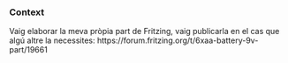 ### Context

<p>Vaig elaborar la meva pròpia part de Fritzing, vaig publicarla en el cas que algú altre la necessites: https://forum.fritzing.org/t/6xaa-battery-9v-part/19661</p>